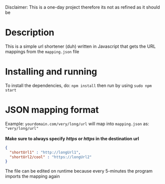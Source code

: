 Disclaimer: This is a one-day project therefore its not as refined as it should be
# Description
This is a simple url shortener (duh) written in Javascript that gets the URL mappings from the `mapping.json` file
# Installing and running
To install the dependencies, do:
`npm install`
then run by using
`sudo npm start`

# JSON mapping format
Example:
`yourdomain.com/very/long/url` will map into `mapping.json` as: 
`"very/long/url"`<br><br>
**Make sure to always specify *https* or *https* in the destination url**
```json
{
  "shortUrl1" : "http://longUrl1",
  "shortUrl2/cool" : "https://longUrl2"
}
```
The file can be edited on runtime because every 5-minutes the program imports the mapping again
